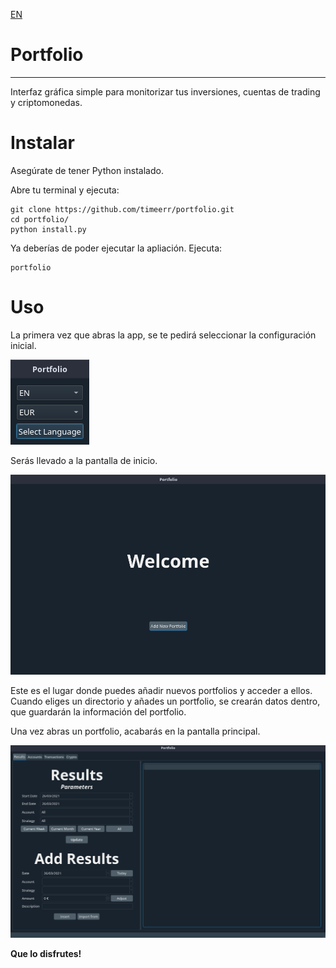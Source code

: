 [EN](./README.md)

# Portfolio

---

Interfaz gráfica simple para monitorizar tus inversiones, cuentas de trading y criptomonedas.

# Instalar

Asegúrate de tener Python instalado.

Abre tu terminal y ejecuta:

```
git clone https://github.com/timeerr/portfolio.git
cd portfolio/
python install.py
```

Ya deberías de poder ejecutar la apliación.
Ejecuta:

```
portfolio
```

# Uso

La primera vez que abras la app, se te pedirá seleccionar la configuración inicial.

![](screenshots/initial_config.png)

Serás llevado a la pantalla de inicio.

![](screenshots/welcomescreen.png)

Este es el lugar donde puedes añadir nuevos portfolios y acceder a ellos.
Cuando eliges un directorio y añades un portfolio, se crearán datos dentro, que guardarán la información del portfolio.

Una vez abras un portfolio, acabarás en la pantalla principal.

![](screenshots/mainwindow.png)

**Que lo disfrutes!**
